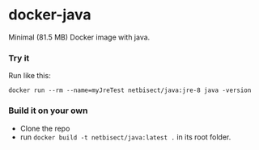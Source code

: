 # docker-java
Minimal (81.5 MB) Docker image with java.

### Try it
Run like this:

`docker run --rm --name=myJreTest netbisect/java:jre-8 java -version`


### Build it on your own
* Clone the repo
* run `docker build -t netbisect/java:latest .` in its root folder.
